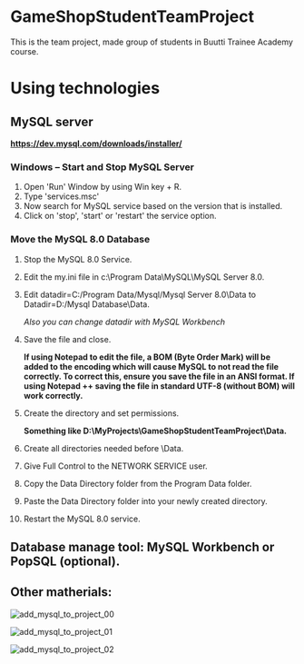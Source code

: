 # GameShopStudentTeamProject
This is the team project, made group of students in Buutti Trainee Academy course.

# Using technologies

## MySQL server

**https://dev.mysql.com/downloads/installer/**

### Windows – Start and Stop MySQL Server

1.  Open 'Run' Window by using Win key + R.
2.  Type 'services.msc'
3.  Now search for MySQL service based on the version that is installed.
4.  Click on 'stop', 'start' or 'restart' the service option.

### Move the MySQL 8.0 Database

1.  Stop the MySQL 8.0 Service.
2.  Edit the my.ini file in c:\Program Data\MySQL\MySQL Server 8.0.
3.  Edit datadir=C:/Program Data/Mysql/Mysql Server 8.0\Data to Datadir=D:/Mysql Database\Data.

    *Also you can change datadir with MySQL Workbench*
    
5.  Save the file and close.

    **If using Notepad to edit the file, a BOM (Byte Order Mark) will be added to the encoding which will cause MySQL to not read the file correctly. To correct this, ensure you save the file in an ANSI format. If using Notepad ++ saving the file in standard UTF-8 (without BOM)  will work correctly.**
    
5.  Create the directory and set permissions.

    **Something like D:\MyProjects\GameShopStudentTeamProject\Data.**
    
6.  Create all directories needed before \Data.
7.  Give Full Control to the NETWORK SERVICE user.
8.  Copy the Data Directory folder from the Program Data folder.
9.  Paste the Data Directory folder into your newly created directory.
10. Restart the MySQL 8.0 service.

## Database manage tool: MySQL Workbench or PopSQL (optional).

## Other matherials:

![add_mysql_to_project_00](https://github.com/KonstantinKorobko/GameShopStudentTeamProject/assets/122153674/18f11ac8-c836-478a-ad01-1e2198c6ca18)

![add_mysql_to_project_01](https://github.com/KonstantinKorobko/GameShopStudentTeamProject/assets/122153674/42476799-7689-4e60-ad09-2c1aad7f1e97)

![add_mysql_to_project_02](https://github.com/KonstantinKorobko/GameShopStudentTeamProject/assets/122153674/d210f2d4-25cb-4c38-b54d-47149eeaa41b)
